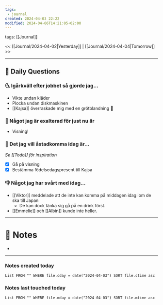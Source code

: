 ```yaml
---
tags:
 - journal
created: 2024-04-03 22:22
modified: 2024-04-06T14:21:05+02:00
---
```

tags: [[Journal]] 

<< [[Journal/2024-04-02|Yesterday]] | [[Journal/2024-04-04|Tomorrow]] >>

---
## 📅 Daily Questions
### 🌜 Igårkväll efter jobbet så gjorde jag...
- Vikte undan kläder 
- Plocka undan diskmaskinen
- [[Kajsa]] överraskade mig med en grötblandning 🥰

### 🙌 Något jag är exalterad för just nu är
- Visning!

### 🚀 Det jag vill åstadkomma idag är...
_Se [[Todo]] för inspiration_
- [x] Gå på visning
- [x] Bestämma födelsedagspresent till Kajsa

### 👎 Något jag har svårt med idag...
- [[Viktor]] meddelade att de inte kan komma på middagen idag iom de ska till Japan
	- De kan dock tänka sig gå på en drink först.
- [[Emmelie]] och [[Albin]] kunde inte heller.

---
# 📝 Notes
- 
---
### Notes created today
```dataview
List FROM "" WHERE file.cday = date("2024-04-03") SORT file.ctime asc
```
### Notes last touched today
```dataview
List FROM "" WHERE file.mday = date("2024-04-03") SORT file.mtime asc
```